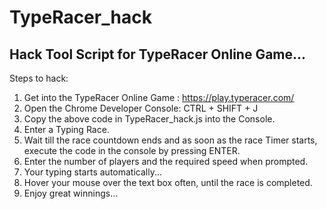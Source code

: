# TypeRacer_hack
## Hack Tool Script for TypeRacer Online Game...
Steps to hack:
1. Get into the TypeRacer Online Game : https://play.typeracer.com/
2. Open the Chrome Developer Console: CTRL + SHIFT + J
3. Copy the above code in TypeRacer_hack.js into the Console.
4. Enter a Typing Race.
5. Wait till the race countdown ends and as soon as the race Timer starts, execute the code in the console by pressing ENTER.
6. Enter the number of players and the required speed when prompted.
7. Your typing starts automatically...
8. Hover your mouse over the text box often, until the race is completed.
9. Enjoy great winnings...
